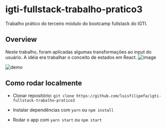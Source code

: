 # igti-fullstack-trabalho-pratico3
Trabalho prático do terceiro módulo do bootcamp fullstack do IGTI.

## Overview
Neste trabalho, foram aplicadas algumas transformações ao input do usuário. A idéia era trabalhar o conceito de estados em React.
![image](https://user-images.githubusercontent.com/70351489/114630041-123ad000-9c90-11eb-80e7-a1a5c16d8d33.png)

![demo](https://user-images.githubusercontent.com/70351489/114630228-7a89b180-9c90-11eb-9f86-05b6f8e48a9a.gif)

## Como rodar localmente
- Clonar repositório:
`
git clone https://github.com/luisfilipefa/igti-fullstack-trabalho-pratico3
`

- Instalar dependências com `yarn` ou `npm install`

- Rodar o app com `yarn start` ou `npm start`
